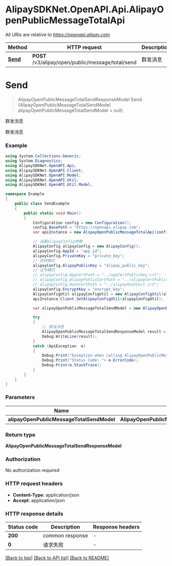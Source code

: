 # AlipaySDKNet.OpenAPI.Api.AlipayOpenPublicMessageTotalApi

All URIs are relative to *https://openapi.alipay.com*

Method | HTTP request | Description
------------- | ------------- | -------------
[**Send**](AlipayOpenPublicMessageTotalApi.md#send) | **POST** /v3/alipay/open/public/message/total/send | 群发消息


<a name="send"></a>
# **Send**
> AlipayOpenPublicMessageTotalSendResponseModel Send (AlipayOpenPublicMessageTotalSendModel alipayOpenPublicMessageTotalSendModel = null)

群发消息

群发消息

### Example
```csharp
using System.Collections.Generic;
using System.Diagnostics;
using AlipaySDKNet.OpenAPI.Api;
using AlipaySDKNet.OpenAPI.Client;
using AlipaySDKNet.OpenAPI.Model;
using AlipaySDKNet.OpenAPI.Util;
using AlipaySDKNet.OpenAPI.Util.Model;

namespace Example
{
    public class SendExample
    {
        public static void Main()
        {
            Configuration config = new Configuration();
            config.BasePath = "https://openapi.alipay.com";
            var apiInstance = new AlipayOpenPublicMessageTotalApi(config);

            // 设置alipayConfig参数
            AlipayConfig alipayConfig = new AlipayConfig();
            alipayConfig.AppId = "app_id";
            alipayConfig.PrivateKey = "private_key";
            // 密钥模式
            alipayConfig.AlipayPublicKey = "alipay_public_key";
            // 证书模式
            // alipayConfig.AppCertPath = "../appCertPublicKey.crt";
            // alipayConfig.AlipayPublicCertPath = "../alipayCertPublicKey_RSA2.crt";
            // alipayConfig.RootCertPath = "../alipayRootCert.crt";
            alipayConfig.EncryptKey = "encrypt_key";
            AlipayConfigUtil alipayConfigUtil = new AlipayConfigUtil(alipayConfig);
            apiInstance.Client.SetAlipayConfigUtil(alipayConfigUtil);

            var alipayOpenPublicMessageTotalSendModel = new AlipayOpenPublicMessageTotalSendModel(); // AlipayOpenPublicMessageTotalSendModel |  (optional) 

            try
            {
                // 群发消息
                AlipayOpenPublicMessageTotalSendResponseModel result = apiInstance.Send(alipayOpenPublicMessageTotalSendModel);
                Debug.WriteLine(result);
            }
            catch (ApiException  e)
            {
                Debug.Print("Exception when calling AlipayOpenPublicMessageTotalApi.Send: " + e.Message );
                Debug.Print("Status Code: "+ e.ErrorCode);
                Debug.Print(e.StackTrace);
            }
        }
    }
}
```

### Parameters

Name | Type | Description  | Notes
------------- | ------------- | ------------- | -------------
 **alipayOpenPublicMessageTotalSendModel** | **AlipayOpenPublicMessageTotalSendModel**|  | [optional] 

### Return type

**AlipayOpenPublicMessageTotalSendResponseModel**

### Authorization

No authorization required

### HTTP request headers

 - **Content-Type**: application/json
 - **Accept**: application/json


### HTTP response details
| Status code | Description | Response headers |
|-------------|-------------|------------------|
| **200** | common response |  -  |
| **0** | 请求失败 |  -  |

[[Back to top]](#) [[Back to API list]](../README.md#documentation-for-api-endpoints) [[Back to README]](../README.md)

